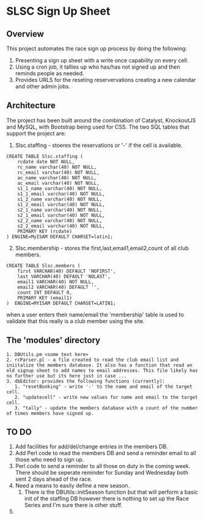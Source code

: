 # SLSC Sign Up Sheet
## Overview
This project automates the race sign up process by doing the following:
1. Presenting a sign up sheet with a write once capability on every cell.
2. Using a cron job, it tallies up who has/has not signed up and then reminds people as needed.
3. Provides URLS for the reseting reservervations creating a new calendar and other admin jobs.

## Architecture
The project has been built around the combination of Catalyst, KnockoutJS and MySQL, with Bootstrap being used for CSS. The two SQL tables that support the project are:
1. Slsc.staffing - stoeres the reservations or '-' if the cell is available.
```{results='asis'}
CREATE TABLE Slsc.staffing (
	rcdate date NOT NULL,
	rc_name varchar(40) NOT NULL,
    rc_email varchar(40) NOT NULL,
    ac_name varchar(40) NOT NULL,
    ac_email varchar(40) NOT NULL,
	s1_1_name varchar(40) NOT NULL,
    s1_1_email varchar(40) NOT NULL,
    s1_2_name varchar(40) NOT NULL,
    s1_2_email varchar(40) NOT NULL,
	s2_1_name varchar(40) NOT NULL,
    s2_1_email varchar(40) NOT NULL,
    s2_2_name varchar(40) NOT NULL,
    s2_2_email varchar(40) NOT NULL,
	PRIMARY KEY (rcdate)
) ENGINE=MyISAM DEFAULT CHARSET=latin1;
```

2. Slsc.membership - stores the first,last,email1,email2,count of all club members.
```{results='asis'}
CREATE TABLE Slsc.members (
    first VARCHAR(40) DEFAULT 'NOFIRST',
    last VARCHAR(40) DEFAULT 'NOLAST',
    email1 VARCHAR(40) NOT NULL,
    email2 VARCHAR(40) DEFAULT '',
    count INT DEFAULT 0,
    PRIMARY KEY (email1)
)  ENGINE=MYISAM DEFAULT CHARSET=LATIN1;
```

when a user enters their name/email the 'membership' table is used to validate that this really is a club member using the site.

## The 'modules' directory

    1. DBUtils.pm <some text here>
    2. rcParser.pl - a file created to read the club email list and iniitalize the members database. It also has a function that read an old signup sheet to add names to email addresses. This file likely has no further use but its here just in case ...
    3. dbEditor: provides the following functions (currently):
       1. "resetBooking" - write '-' to the name and email of the target cell.
       2. "updatecell" - write new values for name and email to the target cell.
       3. "tally" - update the members database with a count of the number of times members have signed up.




## TO DO
1. Add facilities for add/del/change entries in the members DB.
2. Add Perl code to read the members DB and send a reminder email to all those who need to sign up.
3. Perl code to send a reminder to all those on duty in the coming week. There should be seperate reminder for Sunday and Wednesday both sent 2 days ahead of the race.
4. Need a means to easily define a new season.
   1. There is the DBUtils::initSeason function but that will perform a basic init of the staffing DB however there is nothing to set up the Race Series and I'm sure there is other stuff.
5.